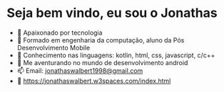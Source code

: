 <h1>Seja bem vindo, eu sou o Jonathas</h1>

- 🔭 Apaixonado por tecnologia
- 🌱 Formado em engenharia da computação, aluno da Pós Desenvolvimento Mobile
- 👯 Conhecimento nas linguagens: kotlin, html, css, javascript, c/c++
- 🤔 Me aventurando no mundo de desenvolvimento android
- 📫 Email: jonathaswalbert1998@gmail.com
- 👀 https://jonathaswalbert.w3spaces.com/index.html

